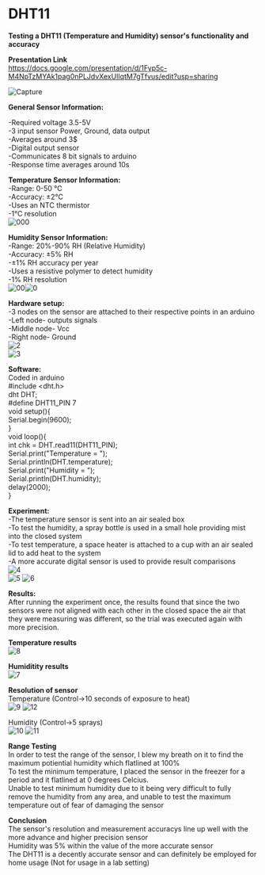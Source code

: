# DHT11

**Testing a DHT11 (Temperature and Humidity) sensor's functionality and accuracy**<br />

**Presentation Link**<br />
https://docs.google.com/presentation/d/1Fyp5c-M4NpTzMYAk1pag0nPLJdvXexUlIqtM7gTfvus/edit?usp=sharing<br />

![Capture](https://user-images.githubusercontent.com/118258337/201899130-bd39c6a1-0162-44bc-96b9-6426570f8720.PNG)<br />

**General Sensor Information:**<br />

-Required voltage 3.5-5V<br />
-3 input sensor Power, Ground, data output<br />
-Averages around 3$<br />
-Digital output sensor<br />
-Communicates 8 bit signals to arduino<br />
-Response time averages around 10s<br />

**Temperature Sensor Information:**<br />
-Range: 0-50 ℃<br />
-Accuracy: ±2℃<br />
-Uses an NTC thermistor <br />
-1℃ resolution<br />
![000](https://user-images.githubusercontent.com/118258337/201901384-672f0a5e-fdbe-4596-b4b2-bac12d8e48c4.PNG)<br />

**Humidity Sensor Information:**<br />
-Range: 20%-90% RH (Relative Humidity)<br />
-Accuracy: ±5% RH<br />
-±1% RH accuracy per year<br />
-Uses a resistive polymer to detect humidity<br />
-1% RH resolution<br />
![00](https://user-images.githubusercontent.com/118258337/201901392-7dfab3f8-2c83-404a-891b-63f3e89d5111.PNG)![0](https://user-images.githubusercontent.com/118258337/201901400-1a957dfa-c690-479f-bc53-373575a40e6d.PNG)<br />

**Hardware setup:**<br />
-3 nodes on the sensor are attached to their respective points in an arduino<br />
-Left node- outputs signals<br />
-Middle node- Vcc<br />
-Right node- Ground<br />
![2](https://user-images.githubusercontent.com/118258337/201899137-d170e5f8-f6fe-49cc-b320-3db9231a80ff.PNG)<br />
![3](https://user-images.githubusercontent.com/118258337/201899142-50202ab7-c8d7-40f2-ae24-dbe55a55e741.PNG)<br />

**Software:**<br />
Coded in arduino<br />
#include <dht.h><br />
dht DHT;<br />
#define DHT11_PIN 7<br />
void setup(){<br />
  Serial.begin(9600);<br />
}<br />
void loop(){<br />
  int chk = DHT.read11(DHT11_PIN);<br />
  Serial.print("Temperature = ");<br />
  Serial.println(DHT.temperature);<br />
  Serial.print("Humidity = ");<br />
  Serial.println(DHT.humidity);<br />
  delay(2000);<br />
}

**Experiment:**<br />
-The temperature sensor is sent into an air sealed box<br />
-To test the humidity, a spray bottle is used in a small hole providing mist into the closed system<br />
-To test temperature, a space heater is attached to a cup with an air sealed lid to add heat to the system<br />
-A more accurate digital sensor is used to provide result comparisons<br />
![4](https://user-images.githubusercontent.com/118258337/201899149-62725f83-86a2-40ce-9968-7a7f04788760.PNG)<br />
![5](https://user-images.githubusercontent.com/118258337/201899161-38cf52dd-1574-4b38-bb63-26c0d2cbd47c.PNG)
![6](https://user-images.githubusercontent.com/118258337/201899184-1f4416de-d661-449d-be66-13e2d9272f04.PNG)<br />

**Results:**<br />
After running the experiment once, the results found that since the two sensors were not aligned with each other in the closed space the air that they were measuring was different, so the trial was executed again with more precision. <br />

**Temperature results**<br />
![8](https://user-images.githubusercontent.com/118258337/201899198-d86f3c3e-cf85-4b51-bf67-ff5656646988.PNG)<br />

**Humiditity results**<br />
![7](https://user-images.githubusercontent.com/118258337/201899195-b8f44788-4e50-41c8-8635-2b1d155db734.PNG)<br />

**Resolution of sensor**<br />
Temperature (Control->10 seconds of exposure to heat) <br />
![9](https://user-images.githubusercontent.com/118258337/201899206-2808a1c0-d918-42b9-ac2c-7f4fcfb928d7.PNG)
![12](https://user-images.githubusercontent.com/118258337/201899235-eb404060-4451-483b-b213-514616293b8e.PNG)<br />

Humidity (Control->5 sprays)<br />
![10](https://user-images.githubusercontent.com/118258337/201899219-747cdb43-16b9-4df2-b855-94e498dd9b8f.PNG)
![11](https://user-images.githubusercontent.com/118258337/201899229-74cc8368-678e-45b2-b235-c61e198b0d8b.PNG)<br />

**Range Testing**<br />
In order to test the range of the sensor, I blew my breath on it to find the maximum potiential humidity which flatlined at 100%<br/>
To test the minimum temperature, I placed the sensor in the freezer for a period and it flatlined at 0 degrees Celcius.<br />
Unable to test minimum humidity due to it being very difficult to fully remove the humidity from any area, and unable to test the maximum temperature out of fear of damaging the sensor<br />

**Conclusion**<br />
The sensor's resolution and measurement accuracys line up well with the more advance and higher precision sensor<br />
Humidity was 5% within the value of the more accurate sensor<br />
The DHT11 is a decently accurate sensor and can definitely be employed for home usage (Not for usage in a lab setting)<br />



